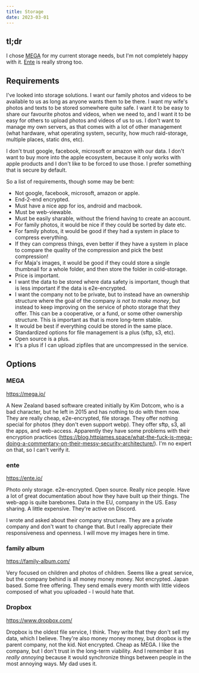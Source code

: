 ```yaml
---
title: Storage
date: 2023-03-01
---
```


## tl;dr

I chose [MEGA](https://mega.io/) for my current storage needs, but I'm not
completely happy with it. [Ente](https://ente.io/) is really strong too.

## Requirements

I've looked into storage solutions. I want our family photos and videos to be
available to us as long as anyone wants them to be there. I want my wife's
photos and texts to be stored somewhere quite safe. I want it to be easy to
share our favourite photos and videos, when we need to, and I want it to be easy
for others to upload photos and videos of us to us. I don't want to manage my
own servers, as that comes with a lot of other management (what hardware, what
operating system, security, how much raid-storage, multiple places, static dns,
etc).

I don't trust google, facebook, microsoft or amazon with our data. I don't want
to buy more into the apple ecosystem, because it only works with apple products
and I don't like to be forced to use those. I prefer something that is secure by
default.

So a list of requirements, though some may be bent:

- Not google, facebook, microsoft, amazon or apple.
- End-2-end encrypted.
- Must have a nice app for ios, android and macbook.
- Must be web-viewable.
- Must be easily sharable, without the friend having to create an account.
- For family photos, it would be nice if they could be sorted by date etc.
- For family photos, it would be good if they had a system in place to compress
  everything.
- If they can compress things, even better if they have a system in place to
  compare the quality of the compression and pick the best compression!
- For Maja's images, it would be good if they could store a single thumbnail for
  a whole folder, and then store the folder in cold-storage.
- Price is important.
- I want the data to be stored where data safety is important, though that is
  less important if the data is e2e-encrypted.
- I want the company not to be private, but to instead have an ownership
  structure where the goal of the company _is not to make money_, but instead to
  keep improving on the service of photo storage that they offer. This can be a
  cooperative, or a fund, or some other ownership structure. This is important
  as that is more long-term stable.
- It would be best if everything could be stored in the same place.
- Standardized options for file management is a plus (sftp, s3, etc).
- Open source is a plus.
- It's a plus if I can upload zipfiles that are uncompressed in the service.

## Options

### MEGA

https://mega.io/

A New Zealand based software created initially by Kim Dotcom, who is a bad
character, but he left in 2015 and has nothing to do with them now. They are
really cheap, e2e-encrypted, file storage. They offer nothing special for photos
(they don't even support webp). They offer sftp, s3, all the apps, and
web-access. Apparently they have some problems with their encryption practices
(https://blog.httpjames.space/what-the-fuck-is-mega-doing-a-commentary-on-their-messy-security-architecture/).
I'm no expert on that, so I can't verify it.

### ente

https://ente.io/

Photo only storage. e2e-encrypted. Open source. Really nice people. Have a lot
of great documentation about how they have built up their things. The web-app is
quite barebones. Data in the EU, company in the US. Easy sharing. A little
expensive. They're active on Discord.

I wrote and asked about their company structure. They are a private company and
don't want to change that. But I really appreciate their responsiveness and
openness. I will move my images here in time.

### family album

https://family-album.com/

Very focused on children and photos of children. Seems like a great service, but
the company behind is all money money money. Not encrypted. Japan based. Some
free offering. They send emails every month with little videos composed of what
you uploaded - I would hate that.

### Dropbox

https://www.dropbox.com/

Dropbox is the oldest file service, I think. They write that they don't sell my
data, which I believe. They're also money money money, but dropbox is the parent
company, not the kid. Not encrypted. Cheap as MEGA. I like the company, but I
don't trust in the long-term viability. And I remember it as _really annoying_
because it would synchronize things between people in the most annoying ways. My
dad uses it.
